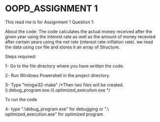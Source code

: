 
# OOPD_ASSIGNMENT 1

This read me is for Assignment 1 Question 1:

About the code:
The code calculates the actual money received after the given year using the interest rate as well as the amount of money recevied after certain years using the net rate (interest rate-inflation rate).
we read the data using csv file and stores it an array of Structure.

Steps required:

1- Go to the file directory where you have written the code. 

2- Run Windows Powershell in the project directory.

3- Type "mingw32-make"
 /*Then two files will be created.
i).debug_program.exe
ii).optimized_execution.exe */

To run the code

4- type ".\debug_program.exe" for debugging
 or
  ".\ optimized_execution.exe" for optimized program





